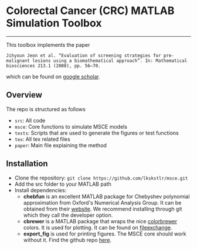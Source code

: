 # Colorectal Cancer (CRC) MATLAB Simulation Toolbox
---
This toolbox implements the paper
```
Jihyoun Jeon et al. “Evaluation of screening strategies for pre-malignant lesions using a biomathematical approach”. In: Mathematical biosciences 213.1 (2008), pp. 56–70.
```
which can be found on [google scholar](http://scholar.google.com/scholar?btnG=Search%2BScholar&as_q=%22Evaluation%2Bof%2Bscreening%2Bstrategies%2Bfor%2Bpre-malignant%2Blesions%2Busing%2Ba%2Bbiomathematical%2Bapproach.%22&as_sauthors=Jeon&as_occt=any&as_epq=&as_oq=&as_eq=&as_publication=&as_ylo=&as_yhi=&as_sdtAAP=1&as_sdtp=1).

## Overview
The repo is structured as follows
+ `src`: All code
 + `msce`: Core functions to simulate MSCE models
 + `tests`: Scripts that are used to generate the figures or test functions
+ `tex`: All tex related files
 + `paper`: Main file explaining the method


## Installation
+ Clone the repository: `git clone https://github.com/lkskstlr/msce.git`
+ Add the src folder to your MATLAB path
+ Install dependencies:
  + **chebfun** is an excellent MATLAB package for Chebyshev polynomial approximation from Oxford's Numerical Analysis Group. It can be obtained from their [website](http://www.chebfun.org/). We recommend installing through git which they call the developer option.
  + **cbrewer** is a MATLAB package that wraps the nice [colorbrewer](https://github.com/altmany/export_fig) colors. It is used for plotting. It can be found on [fileexchange](https://www.mathworks.com/matlabcentral/fileexchange/34087-cbrewer---colorbrewer-schemes-for-matlab).
  + **export_fig** is used for printing figures. The MSCE core should work without it. Find the github repo [here](https://github.com/altmany/export_fig).
